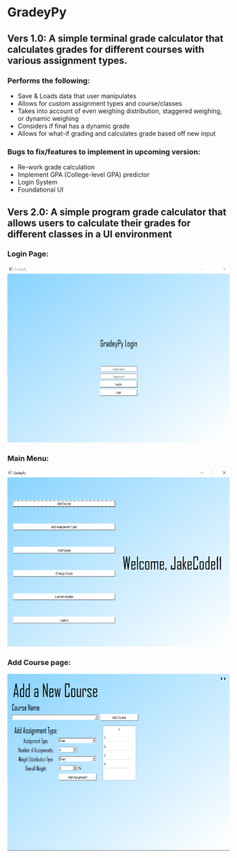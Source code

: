 # **GradeyPy**
## Vers 1.0: A simple terminal grade calculator that calculates grades for different courses with various assignment types.

### Performs the following:
- Save & Loads data that user manipulates
- Allows for custom assignment types and course/classes
- Takes into account of even weighing distribution, staggered weighing, or dynamic weighing
- Considers if final has a dynamic grade
- Allows for what-if grading and calculates grade based off new input
 
### Bugs to fix/features to implement in upcoming version:
- Re-work grade calculation
- Implement GPA (College-level GPA) predictor
- Login System
- Foundational UI

 
## Vers 2.0: A simple program grade calculator that allows users to calculate their grades for different classes in a UI environment 

### Login Page:
<img src="images/loginPage.PNG" width= "600" height = "400">


### Main Menu:
<img src="images/mainMenu.PNG" width= "600" height = "400">

### Add Course page:
<img src="images/AddCourse.PNG" width= "600" height="400">
